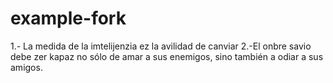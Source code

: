 # example-fork

1.- La medida de la imtelijenzia ez la avilidad de canviar
2.-El onbre savio debe zer kapaz no sólo de amar a sus enemigos, sino también a odiar a sus amigos.